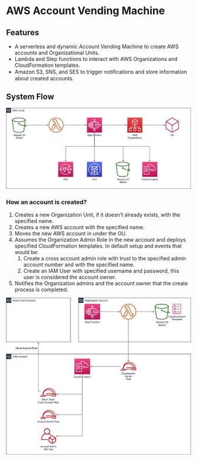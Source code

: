 # AWS Account Vending Machine

## Features
- A serverless and dynamic Account Vending Machine to create AWS accounts and Organizational Units. 
- Lambda and Step functions to interact with AWS Organizations and CloudFormation templates. 
- Amazon S3, SNS, and SES to trigger notiﬁcations and store information about created accounts.

## System Flow
![Architecture](images/AccountVendingMachine.png)

### How an account is created?

1. Creates a new Organization Unit, if it doesn't already exists, with the specified name.
2. Creates a new AWS account with the specified name.
3. Moves the new AWS account in under the OU.
4. Assumes the Organization Admin Role in the new account and deploys specified CloudFormation templates. In default setup and events that would be:
   1. Create a cross account admin role with trust to the specified admin account number and with the specified name.
   2. Create an IAM User with specified username and password, this user is considered the account owner.
5. Notifies the Organization admins and the account owner that the create process is completed. 
  
![Architecture](images/AccountVendingMachine_AccountStructure.png)
